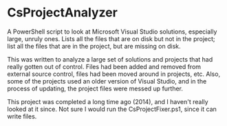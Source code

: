 # CsProjectAnalyzer

A PowerShell script to look at Microsoft Visual Studio solutions,
especially large, unruly ones. Lists all the files that are on disk but not in the
project; list all the files that are in the project, but are missing on disk.

This was written to analyze a large set of solutions and projects that had really 
gotten out of control.  Files had been added and removed from external source 
control, files had been moved around in projects, etc.  Also, some of the 
projects used an older version of Visual Studio, and in the process of updating,
the project files were messed up further.

This project was completed a long time ago (2014), and I haven't really looked
at it since.  Not sure I would run the CsProjectFixer.ps1, since it can write files.

